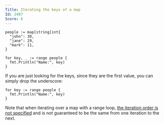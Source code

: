 ```yaml
---
Title: Iterating the keys of a map
Id: 2487
Score: 6
---
```

    people := map[string]int{
      "john": 30,
      "jane": 29,
      "mark": 11,
    }

    for key, _ := range people {
      fmt.Println("Name:", key)
    }

If you are just looking for the keys, since they are the first value, you can simply drop the underscore:

    for key := range people {
      fmt.Println("Name:", key)
    }

Note that when iterating over a map with a range loop, [the iteration order is not specified](https://blog.golang.org/go-maps-in-action) and is not guaranteed to be the same from one iteration to the next.
